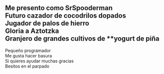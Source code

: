Me presento como SrSpooderman   
Futuro cazador de cocodrilos dopados   
Jugador de palos de hierro   
Gloria a Aztotzka   
Granjero de grandes cultivos de **yogurt de piña   
----------------------------------------------
Pequeño programador   
Me gusta hacer basura   
Si quieres ayudar muchas gracias  
Besitos en el parpado   
